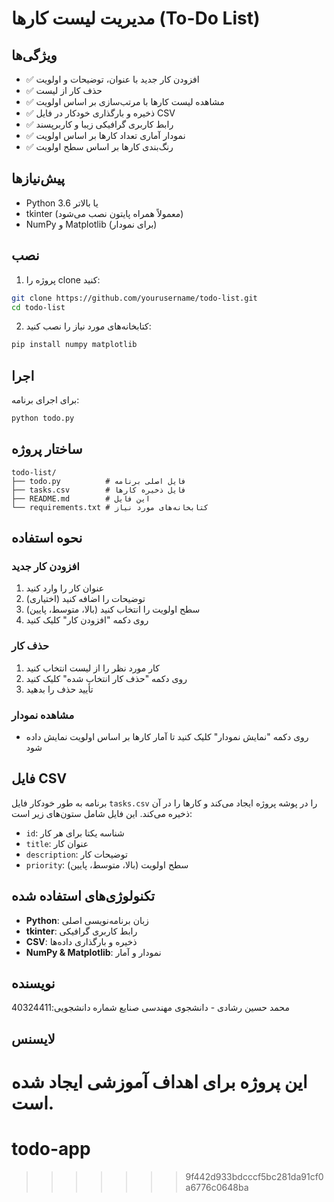 
# مدیریت لیست کارها (To-Do List)


## ویژگی‌ها

- ✅ افزودن کار جدید با عنوان، توضیحات و اولویت
- ✅ حذف کار از لیست
- ✅ مشاهده لیست کارها با مرتب‌سازی بر اساس اولویت
- ✅ ذخیره و بارگذاری خودکار در فایل CSV
- ✅ رابط کاربری گرافیکی زیبا و کاربرپسند
- ✅ نمودار آماری تعداد کارها بر اساس اولویت
- ✅ رنگ‌بندی کارها بر اساس سطح اولویت

## پیش‌نیازها

- Python 3.6 یا بالاتر
- tkinter (معمولاً همراه پایتون نصب می‌شود)
- NumPy و Matplotlib (برای نمودار)

## نصب

1. پروژه را clone کنید:
```bash
git clone https://github.com/yourusername/todo-list.git
cd todo-list
```

2. کتابخانه‌های مورد نیاز را نصب کنید:
```bash
pip install numpy matplotlib
```

## اجرا

برای اجرای برنامه:
```bash
python todo.py
```

## ساختار پروژه

```
todo-list/
├── todo.py          # فایل اصلی برنامه
├── tasks.csv        # فایل ذخیره کارها
├── README.md        # این فایل
└── requirements.txt # کتابخانه‌های مورد نیاز
```

## نحوه استفاده

### افزودن کار جدید
1. عنوان کار را وارد کنید
2. توضیحات را اضافه کنید (اختیاری)
3. سطح اولویت را انتخاب کنید (بالا، متوسط، پایین)
4. روی دکمه "افزودن کار" کلیک کنید

### حذف کار
1. کار مورد نظر را از لیست انتخاب کنید
2. روی دکمه "حذف کار انتخاب شده" کلیک کنید
3. تأیید حذف را بدهید

### مشاهده نمودار
- روی دکمه "نمایش نمودار" کلیک کنید تا آمار کارها بر اساس اولویت نمایش داده شود

## فایل CSV

برنامه به طور خودکار فایل `tasks.csv` را در پوشه پروژه ایجاد می‌کند و کارها را در آن ذخیره می‌کند. این فایل شامل ستون‌های زیر است:

- `id`: شناسه یکتا برای هر کار
- `title`: عنوان کار
- `description`: توضیحات کار
- `priority`: سطح اولویت (بالا، متوسط، پایین)

## تکنولوژی‌های استفاده شده

- **Python**: زبان برنامه‌نویسی اصلی
- **tkinter**: رابط کاربری گرافیکی
- **CSV**: ذخیره و بارگذاری داده‌ها
- **NumPy & Matplotlib**: نمودار و آمار

## نویسنده

محمد حسین رشادی - دانشجوی مهندسی صنایع
شماره دانشجویی:40324411
## لایسنس

این پروژه برای اهداف آموزشی ایجاد شده است.
=======
# todo-app
>>>>>>> 9f442d933bdcccf5bc281da91cf0a6776c0648ba
